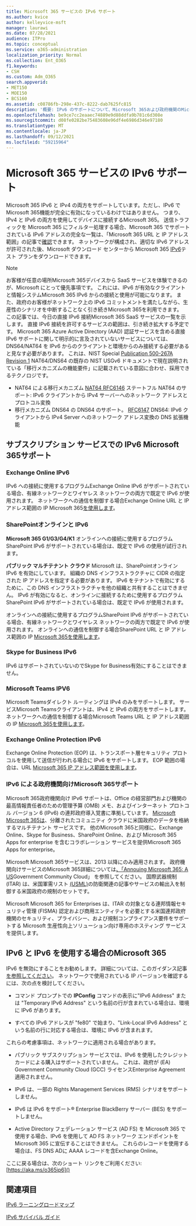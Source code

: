 ```yaml
---
title: Microsoft 365 サービスの IPv6 サポート
ms.author: kvice
author: kelleyvice-msft
manager: laurawi
ms.date: 07/28/2021
audience: ITPro
ms.topic: conceptual
ms.service: o365-administration
localization_priority: Normal
ms.collection: Ent_O365
f1.keywords:
- CSH
ms.custom: Adm_O365
search.appverid:
- MET150
- MOE150
- BCS160
ms.assetid: c08786fb-298e-437c-8222-dab7625fc815
description: '概要: IPv6 のサポートについて、Microsoft 365および政府機関のMicrosoft 365説明します。'
ms.openlocfilehash: be9ce7cc2eaaec74889e9d88ddfa9b781c6d308e
ms.sourcegitcommit: d08fe0282be75483608e96df4e6986d346e97180
ms.translationtype: MT
ms.contentlocale: ja-JP
ms.lasthandoff: 09/12/2021
ms.locfileid: "59215964"
---
```

# <a name="ipv6-support-in-microsoft-365-services"></a>Microsoft 365 サービスの IPv6 サポート

Microsoft 365 IPv6 と IPv4 の両方をサポートしています。ただし、IPv6 でMicrosoft 365機能が完全に有効になっているわけではありません。 つまり、IPv4 と IPv6 の両方を使用してデバイスに接続するMicrosoft 365。 送信トラフィックを Microsoft 365 にフィルター処理する場合、Microsoft 365 でサポートされている IPv6 アドレスの完全な一覧は、「Microsoft 365 URL と IP アドレス範囲」の記事で[確認](urls-and-ip-address-ranges.md)できます。 ネットワークが構成され、適切な IPv6 アドレスが許可された後、Microsoft ダウンロード センターから Microsoft 365 [IPv6](https://go.microsoft.com/fwlink/?LinkId=293447)テスト プランをダウンロードできます。

> [!NOTE]
> お客様が任意の場所Microsoft 365デバイスから SaaS サービスを体験できるのが、Microsoft にとって優先事項です。 これには、IPv6 が有効なクライアントと情報システムMicrosoft 365 IPv6 からの接続と使用が可能になります。 また、政府のお客様がネットワーク上の IPv6 コミットメントを満たしながら、生産性のシナリオを中断することなく引き続きMicrosoft 365を利用できます。  
> この記事では、今日の直接 IPv6 接続Microsoft 365 SaaS サービスの一覧を示します。 直接 IPv6 接続を許可するサービスの範囲は、引き続き拡大する予定です。 Microsoft 365 Azure Active Directory (AAD) 認証サービスを含める直接 IPv6 サポートに関して明示的に言及されていないサービスについては、DNS64/NAT64 を IPv6 からのクライアントと環境からのみ接続する必要があると見なす必要があります。  これは、NIST Special [Publication 500-267A Revision 1](https://nvlpubs.nist.gov/nistpubs/specialpublications/NIST.SP.500-267Ar1.pdf) NAT64/DNS64 の既存の NIST USGv6 ドキュメントで現在説明されている「移行メカニズムの機能要件」に記載されている意図に合わせ、採用できるテクノロジです。
> - NAT64 による移行メカニズム [NAT64 RFC6146](https://datatracker.ietf.org/doc/html/rfc6146) ステートフル NAT64 のサポート: IPv6 クライアントから IPv4 サーバーへのネットワーク アドレスとプロトコル変換
> - 移行メカニズム DNS64 の DNS64 のサポート。 [RFC6147](https://datatracker.ietf.org/doc/html/rfc6147) DNS64: IPv6 クライアントから IPv4 Server へのネットワーク アドレス変換の DNS 拡張機能

  
## <a name="ipv6-support-in-microsoft-365-subscription-service"></a>サブスクリプション サービスでの IPv6 Microsoft 365サポート

### <a name="exchange-online-and-ipv6"></a>Exchange Online IPv6

IPv6 への接続に使用するプログラムExchange Online IPv6 がサポートされている場合、有線ネットワークとワイヤレス ネットワークの両方で既定で IPv6 が使用されます。 ネットワークへの通信を制御する場合Exchange Online URL と IP アドレス範囲の IP Microsoft 365[を使用します](urls-and-ip-address-ranges.md)。
  
### <a name="sharepoint-online-and-ipv6"></a>SharePointオンラインと IPv6

 **Microsoft 365 G1/G3/G4/K1** オンラインへの接続に使用するプログラムSharePoint IPv6 がサポートされている場合は、既定で IPv6 の使用が試行されます。
  
 **パブリック マルチテナント クラウド** Microsoft は、SharePointオンライン IPv6 を有効にしています。 組織の DNS インフラストラクチャに CIDR の指定された IP アドレスを指定する必要があります。 IPv6 をテナントで有効にするために、この DNS インフラストラクチャを他の組織と共有することはできません。 IPv6 が有効になると、オンラインに接続するために使用するプログラムSharePoint IPv6 がサポートされている場合は、既定で IPv6 が使用されます。
  
オンラインへの接続に使用するプログラムSharePoint IPv6 がサポートされている場合、有線ネットワークとワイヤレス ネットワークの両方で既定で IPv6 が使用されます。 オンラインへの通信を制御する場合SharePoint URL と IP アドレス範囲の IP [Microsoft 365を使用します](urls-and-ip-address-ranges.md)。
  
 
  
### <a name="skype-for-business-and-ipv6"></a>Skype for Business IPv6

IPv6 はサポートされていないのでSkype for Business有効にすることはできません。

### <a name="microsoft-teams-and-ipv6"></a>Microsoft Teams IPV6

Microsoft Teamsダイレクト ルーティングは IPv4 のみをサポートします。 サービスMicrosoft Teamsクライアントは、IPv4 と IPv6 の両方をサポートします。 ネットワークへの通信を制御する場合Microsoft Teams URL と IP アドレス範囲の IP [Microsoft 365を使用します](urls-and-ip-address-ranges.md)。
  
### <a name="exchange-online-protection-and-ipv6"></a>Exchange Online Protection IPv6

Exchange Online Protection (EOP) は、トランスポート層セキュリティ プロトコルを使用して送信が行われる場合に IPv6 をサポートします。 EOP 範囲の場合は、URL [Microsoft 365 IP アドレス範囲を使用します](urls-and-ip-address-ranges.md)。
  
### <a name="ipv6-support-for-microsoft-365-government-offerings"></a>IPv6 による政府機関向けMicrosoft 365サポート

Microsoft 365政府機関向け IPv6 サポートは、Office の経営部門および機関の最高情報責任者のための管理予算 (OMB) メモ、およびインターネット プロトコル バージョン 6 (IPv6) の連邦政府導入覚書に準拠しています。 [Microsoft Microsoft 365は](https://go.microsoft.com/fwlink/p/?LinkId=325414)、分離されたコミュニティ クラウドに米国政府のデータを格納するマルチテナント サービスです。 他のMicrosoft 365と同様に、Exchange Online、Skype for Business、SharePoint Online、および Microsoft 365 Apps for enterprise を含むコラボレーション サービスを提供Microsoft 365 Apps for enterprise。 

Microsoft Microsoft 365サービスは、2013 以降にのみ適用されます。 政府機関向けサービスのMicrosoft 365詳細については[、「Annouing Microsoft 365: A US](https://go.microsoft.com/fwlink/p/?LinkId=325414)Government Community Cloud」 を参照してください。 国際武器規制 (ITAR) は、米国軍需リスト [(USML)](https://go.microsoft.com/fwlink/p/?LinkId=325415)の防衛関連の記事やサービスの輸出入を制御する米国政府の規制のセットです。 

Microsoft Microsoft 365 for Enterprises は、ITAR の対象となる連邦情報セキュリティ管理 (FISMA) 認定および商用エンティティを必要とする米国連邦政府機関のセキュリティ、プライバシー、および規制コンプライアンス要件をサポートする Microsoft 生産性向上ソリューション向け専用のホスティング サービスを提供します。
  
## <a name="things-to-consider-when-using-ipv6-and-microsoft-365"></a>IPv6 と IPv6 を使用する場合のMicrosoft 365

IPv6 を無効にすることをお勧めします。 詳細については、このガイダンス記事 [を参照してください](https://support.microsoft.com/help/929852/guidance-for-configuring-ipv6-in-windows-for-advanced-users)。 ネットワークで使用されている IP バージョンを確認するには、次の点を検討してください。
  
- コマンド プロンプトでの **IPConfig** コマンドの表示に"IPv6 Address" または "Temporary IPv6 Address" という名前の行が含まれている場合は、環境に IPv6 があります。

- すべての IPv6 アドレスが "fe80" で始まり、"Link-Local IPv6 Address" という名前の行に対応する場合は、環境に IPv6 が含まれます。

これらの考慮事項は、ネットワークに適用される場合があります。
  
- パブリック サブスクリプション サービスでは、IPv6 を使用したクレジット カードによる購入はサポートされていません。 これは、政府が (EA) Government Community Cloud (GCC) ライセンスEnterprise Agreement適用されません。

- IPv6 は、一部の Rights Management Services (RMS) シナリオをサポートしません。

- IPv6 は IPv6 をサポート® Enterprise BlackBerry サーバー (BES) をサポートしません。

- Active Directory フェデレーション サービス (AD FS) を Microsoft 365 で使用する場合、IPv6 を使用して AD FS ネットワーク エンドポイントを Microsoft 365 に宣伝することはできません。 これらのレコードを使用する場合は、FS DNS ADに AAAA レコードを含Exchange Online。 

ここに戻る場合は、次のショート リンクをご利用ください: [https://aka.ms/o365ip6]()

## <a name="see-also"></a>関連項目

[IPv6 ラーニングロードマップ](/previous-versions/windows/it-pro/windows-server-2008-R2-and-2008/gg250710(v%3dws.10))
  
[IPv6 サバイバル ガイド](https://social.technet.microsoft.com/wiki/contents/articles/1728.ipv6-survival-guide.aspx)
